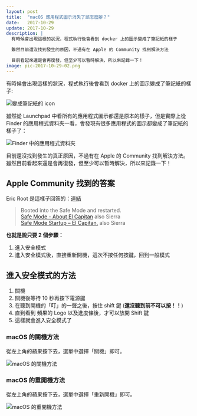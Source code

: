 ```yaml
---
layout: post
title:  "macOS 應用程式圖示消失了該怎麼辦？"
date:   2017-10-29
update: 2017-10-29
description: |
  有時候會出現這樣的狀況，程式執行後會看到 docker 上的圖示變成了筆記紙的樣子

  雖然目前還沒找到發生的原因，不過有在 Apple 的 Community 找到解決方法

  目前看起來還是會再復發，但至少可以暫時解決，所以來記錄一下！
image: pic-2017-10-29-02.png
---
```

有時候會出現這樣的狀況，程式執行後會看到 docker 上的圖示變成了筆記紙的樣子:

![變成筆記紙的 icon]({{site.imgurl}}/pic-2017-10-29-01.png)

雖然從 Launchpad 中看所有的應用程式圖示都還是原本的樣子，但是實際上從 Finder 的應用程式資料夾一看，會發現有很多應用程式的圖示都變成了筆記紙的樣子了：

![Finder 中的應用程式資料夾]({{site.imgurl}}/pic-2017-10-29-02.png)

目前還沒找到發生的真正原因，不過有在 Apple 的 Community 找到解決方法。
雖然目前看起來還是會再復發，但至少可以暫時解決，所以來記錄一下！

## Apple Community 找到的答案

Eric Root 是這樣子回答的：[連結](https://discussions.apple.com/message/32435829#32435829)

> Booted into the Safe Mode and restarted.  
> [Safe Mode - About El Capitan](https://support.apple.com/kb/PH22046?viewlocale=en_US&locale=en_US)   also Sierra  
> [Safe Mode Startup – El Capitan.](https://support.apple.com/kb/PH21875?viewlocale=en_US&locale=en_US)  also Sierra

**也就是說只要 2 個步驟：**

1. 進入安全模式
1. 進入安全模式後，直接重新開機，這次不按任何按鍵，回到一般模式

## 進入安全模式的方法

1. 關機
1. 關機後等待 10 秒再按下電源鍵
1. 在聽到開機的「叮」的一聲之後，按住 shift 鍵 (**還沒聽到前不可以按！！**)
1. 直到看到 頻果的 Logo 以及進度條後，才可以放開 Shift 鍵
1. 這樣就會進入安全模式了

### macOS 的關機方法

從左上角的蘋果按下去，選單中選擇「關機」即可。

![macOS 的關機方法]({{site.imgurl}}/mac-how-to/shutdown-from-menu.png)

### macOS 的重開機方法

從左上角的蘋果按下去，選單中選擇「重新開機」即可。

![macOS 的重開機方法]({{site.imgurl}}/mac-how-to/reboot-from-menu.png)
